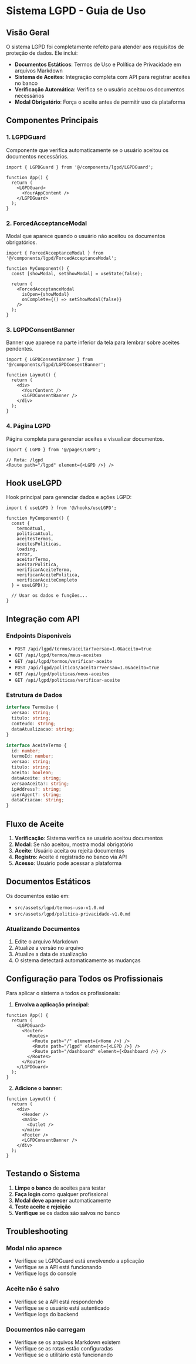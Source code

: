 # Sistema LGPD - Guia de Uso

## Visão Geral

O sistema LGPD foi completamente refeito para atender aos requisitos de proteção de dados. Ele inclui:

- **Documentos Estáticos**: Termos de Uso e Política de Privacidade em arquivos Markdown
- **Sistema de Aceites**: Integração completa com API para registrar aceites no banco
- **Verificação Automática**: Verifica se o usuário aceitou os documentos necessários
- **Modal Obrigatório**: Força o aceite antes de permitir uso da plataforma

## Componentes Principais

### 1. LGPDGuard
Componente que verifica automaticamente se o usuário aceitou os documentos necessários.

```tsx
import { LGPDGuard } from '@/components/lgpd/LGPDGuard';

function App() {
  return (
    <LGPDGuard>
      <YourAppContent />
    </LGPDGuard>
  );
}
```

### 2. ForcedAcceptanceModal
Modal que aparece quando o usuário não aceitou os documentos obrigatórios.

```tsx
import { ForcedAcceptanceModal } from '@/components/lgpd/ForcedAcceptanceModal';

function MyComponent() {
  const [showModal, setShowModal] = useState(false);
  
  return (
    <ForcedAcceptanceModal 
      isOpen={showModal} 
      onComplete={() => setShowModal(false)} 
    />
  );
}
```

### 3. LGPDConsentBanner
Banner que aparece na parte inferior da tela para lembrar sobre aceites pendentes.

```tsx
import { LGPDConsentBanner } from '@/components/lgpd/LGPDConsentBanner';

function Layout() {
  return (
    <div>
      <YourContent />
      <LGPDConsentBanner />
    </div>
  );
}
```

### 4. Página LGPD
Página completa para gerenciar aceites e visualizar documentos.

```tsx
import { LGPD } from '@/pages/LGPD';

// Rota: /lgpd
<Route path="/lgpd" element={<LGPD />} />
```

## Hook useLGPD

Hook principal para gerenciar dados e ações LGPD:

```tsx
import { useLGPD } from '@/hooks/useLGPD';

function MyComponent() {
  const {
    termoAtual,
    politicaAtual,
    aceitesTermos,
    aceitesPoliticas,
    loading,
    error,
    aceitarTermo,
    aceitarPolitica,
    verificarAceiteTermo,
    verificarAceitePolitica,
    verificarAceiteCompleto
  } = useLGPD();

  // Usar os dados e funções...
}
```

## Integração com API

### Endpoints Disponíveis

- `POST /api/lgpd/termos/aceitar?versao=1.0&aceito=true`
- `GET /api/lgpd/termos/meus-aceites`
- `GET /api/lgpd/termos/verificar-aceite`
- `POST /api/lgpd/politicas/aceitar?versao=1.0&aceito=true`
- `GET /api/lgpd/politicas/meus-aceites`
- `GET /api/lgpd/politicas/verificar-aceite`

### Estrutura de Dados

```typescript
interface TermoUso {
  versao: string;
  titulo: string;
  conteudo: string;
  dataAtualizacao: string;
}

interface AceiteTermo {
  id: number;
  termoId: number;
  versao: string;
  titulo: string;
  aceito: boolean;
  dataAceite: string;
  versaoAceita?: string;
  ipAddress?: string;
  userAgent?: string;
  dataCriacao: string;
}
```

## Fluxo de Aceite

1. **Verificação**: Sistema verifica se usuário aceitou documentos
2. **Modal**: Se não aceitou, mostra modal obrigatório
3. **Aceite**: Usuário aceita ou rejeita documentos
4. **Registro**: Aceite é registrado no banco via API
5. **Acesso**: Usuário pode acessar a plataforma

## Documentos Estáticos

Os documentos estão em:
- `src/assets/lgpd/termos-uso-v1.0.md`
- `src/assets/lgpd/politica-privacidade-v1.0.md`

### Atualizando Documentos

1. Edite o arquivo Markdown
2. Atualize a versão no arquivo
3. Atualize a data de atualização
4. O sistema detectará automaticamente as mudanças

## Configuração para Todos os Profissionais

Para aplicar o sistema a todos os profissionais:

1. **Envolva a aplicação principal**:
```tsx
function App() {
  return (
    <LGPDGuard>
      <Router>
        <Routes>
          <Route path="/" element={<Home />} />
          <Route path="/lgpd" element={<LGPD />} />
          <Route path="/dashboard" element={<Dashboard />} />
        </Routes>
      </Router>
    </LGPDGuard>
  );
}
```

2. **Adicione o banner**:
```tsx
function Layout() {
  return (
    <div>
      <Header />
      <main>
        <Outlet />
      </main>
      <Footer />
      <LGPDConsentBanner />
    </div>
  );
}
```

## Testando o Sistema

1. **Limpe o banco** de aceites para testar
2. **Faça login** como qualquer profissional
3. **Modal deve aparecer** automaticamente
4. **Teste aceite e rejeição**
5. **Verifique** se os dados são salvos no banco

## Troubleshooting

### Modal não aparece
- Verifique se LGPDGuard está envolvendo a aplicação
- Verifique se a API está funcionando
- Verifique logs do console

### Aceite não é salvo
- Verifique se a API está respondendo
- Verifique se o usuário está autenticado
- Verifique logs do backend

### Documentos não carregam
- Verifique se os arquivos Markdown existem
- Verifique se as rotas estão configuradas
- Verifique se o utilitário está funcionando
